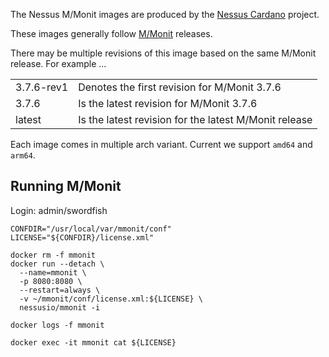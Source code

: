 
The Nessus M/Monit images are produced by the [Nessus Cardano](https://github.com/tdiesler/nessus-cardano) project.

These images generally follow [M/Monit](https://www.mmonit.com/download/) releases.

There may be multiple revisions of this image based on the same M/Monit release. For example ...

|              |                                                                                                                           |
|:-------------|:--------------------------------------------------------------------------------------------------------------------------|
| 3.7.6-rev1   | Denotes the first revision for M/Monit 3.7.6 |
| 3.7.6        | Is the latest revision for M/Monit 3.7.6 |
| latest       | Is the latest revision for the latest M/Monit release |

Each image comes in multiple arch variant. Current we support `amd64` and `arm64`.

## Running M/Monit

Login: admin/swordfish

```
CONFDIR="/usr/local/var/mmonit/conf"
LICENSE="${CONFDIR}/license.xml"

docker rm -f mmonit
docker run --detach \
  --name=mmonit \
  -p 8080:8080 \
  --restart=always \
  -v ~/mmonit/conf/license.xml:${LICENSE} \
  nessusio/mmonit -i

docker logs -f mmonit

docker exec -it mmonit cat ${LICENSE}
```
